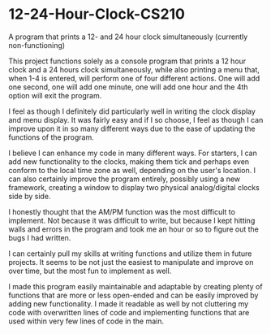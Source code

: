 # 12-24-Hour-Clock-CS210
A program that prints a 12- and 24 hour clock simultaneously (currently non-functioning)

This project functions solely as a console program that prints a 12 hour clock and a 24 hours clock simultaneously, while also printing a menu that, when 1-4 is entered, will perform one of four different actions. One will add one second, one will add one minute, one will add one hour and the 4th option will exit the program.

I feel as though I definitely did particularly well in writing the clock display and menu display. It was fairly easy and if I so choose, I feel as though I can improve upon it in so many different ways due to the ease of updating the functions of the program.

I believe I can enhance my code in many different ways. For starters, I can add new functionality to the clocks, making them tick and perhaps even conform to the local time zone as well, depending on the user's location. I can also certainly improve the program entirely, possibly using a new framework, creating a window to display two physical analog/digital clocks side by side.

I honestly thought that the AM/PM function was the most difficult to implement. Not because it was difficult to write, but because I kept hitting walls and errors in the program and took me an hour or so to figure out the bugs I had written.

I can certainly pull my skills at writing functions and utilize them in future projects. It seems to be not just the easiest to manipulate and improve on over time, but the most fun to implement as well.

I made this program easily maintainable and adaptable by creating plenty of functions that are more or less open-ended and can be easily improved by adding new functionality. I made it readable as well by not cluttering my code with overwritten lines of code and implementing functions that are used within very few lines of code in the main.
